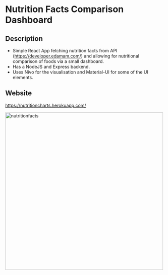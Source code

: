# Nutrition Facts Comparison Dashboard 

## Description
- Simple React App fetching nutrition facts from API (https://developer.edamam.com/) and allowing for nutritional comparison of foods via a small dashboard. 
- Has a NodeJS and Express backend. 
- Uses Nivo for the visualisation and Material-UI for some of the UI elements. 
## Website
https://nutritioncharts.herokuapp.com/ 

<a data-flickr-embed="true" href="https://www.flickr.com/photos/192110190@N06/50972510651/in/dateposted-public/" title="nutritionfacts"><img src="https://live.staticflickr.com/65535/50972510651_f55f08a8e2_z.jpg" width="500" alt="nutritionfacts"></a>
